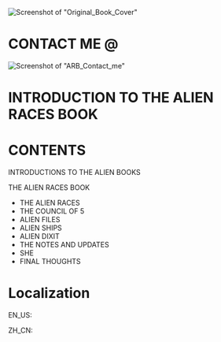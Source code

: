 ![Screenshot of "Original_Book_Cover"](https://raw.githubusercontent.com/yangboz/laughing-nemesis/master/assets/images/Original_book_cover.jpg)

CONTACT ME @
================

![Screenshot of "ARB_Contact_me"](https://raw.githubusercontent.com/yangboz/laughing-nemesis/master/assets/images/ARB_Contact_me.jpg)


INTRODUCTION TO THE ALIEN RACES BOOK
================


CONTENTS
================

INTRODUCTIONS TO THE ALIEN BOOKS 

THE ALIEN RACES BOOK


* THE ALIEN RACES
* THE COUNCIL OF 5
* ALIEN FILES
* ALIEN SHIPS
* ALIEN DIXIT
* THE NOTES AND UPDATES
* SHE
* FINAL THOUGHTS


Localization
================

EN_US:

ZH_CN:
